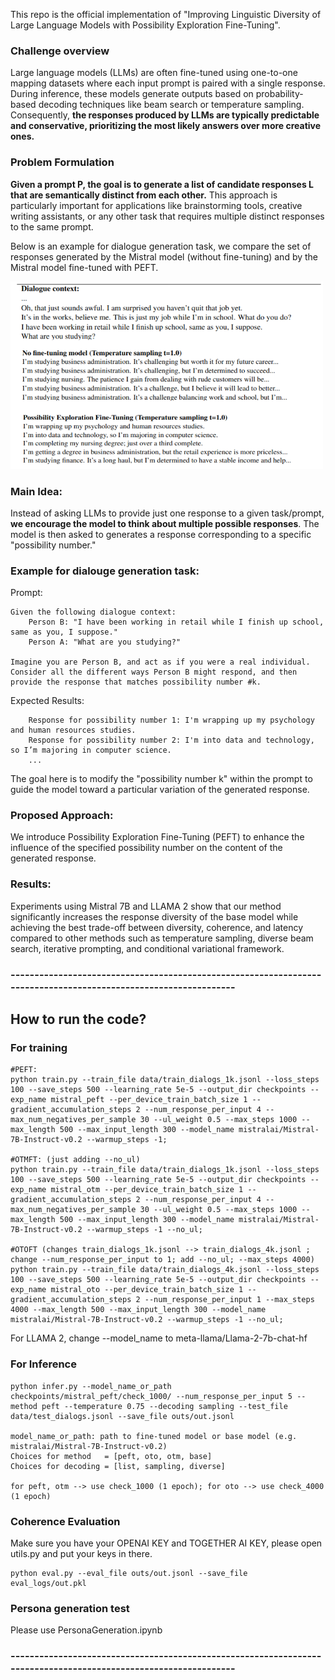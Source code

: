 This repo is the official implementation of "Improving Linguistic Diversity of Large Language Models with Possibility Exploration Fine-Tuning".

### Challenge overview
Large language models (LLMs) are often fine-tuned using one-to-one mapping datasets where each input prompt is paired with a single response. During inference, these models generate outputs based on probability-based decoding techniques like beam search or temperature sampling. Consequently, **the responses produced by LLMs are typically predictable and conservative, prioritizing the most likely answers over more creative ones.**

### Problem Formulation
**Given a prompt P, the goal is to generate a list of candidate responses L that are semantically distinct from each other.** This approach is particularly important for applications like brainstorming tools, creative writing assistants, or any other task that requires multiple distinct responses to the same prompt.

Below is an example for dialogue generation task, we compare the set of responses generated by the Mistral model (without fine-tuning) and by the Mistral model fine-tuned with PEFT.

<img src="example.png" alt="Alt Text" width="500" height="300">

### Main Idea:
Instead of asking LLMs to provide just one response to a given task/prompt, **we encourage the model to think about multiple possible responses**. The model is then asked to generates a response corresponding to a specific "possibility number."

### Example for dialouge generation task:

Prompt:
```
Given the following dialogue context:
    Person B: "I have been working in retail while I finish up school, same as you, I suppose."
    Person A: "What are you studying?"

Imagine you are Person B, and act as if you were a real individual.
Consider all the different ways Person B might respond, and then provide the response that matches possibility number #k.
```
Expected Results:
```
    Response for possibility number 1: I'm wrapping up my psychology and human resources studies.
    Response for possibility number 2: I'm into data and technology, so I’m majoring in computer science.
    ...
```
The goal here is to modify the "possibility number k" within the prompt to guide the model toward a particular variation of the generated response.

### Proposed Approach:
We introduce Possibility Exploration Fine-Tuning (PEFT) to enhance the influence of the specified possibility number on the content of the generated response.

### Results:
Experiments using Mistral 7B and LLAMA 2 show that our method significantly increases the response diversity of the base model while achieving the best trade-off between diversity, coherence, and latency compared to other methods such as temperature sampling, diverse beam search, iterative prompting, and conditional variational framework.

### ----------------------------------------------------------------------------------------------------------------
## How to run the code?

### For training

```
#PEFT:
python train.py --train_file data/train_dialogs_1k.jsonl --loss_steps 100 --save_steps 500 --learning_rate 5e-5 --output_dir checkpoints --exp_name mistral_peft --per_device_train_batch_size 1 --gradient_accumulation_steps 2 --num_response_per_input 4 --max_num_negatives_per_sample 30 --ul_weight 0.5 --max_steps 1000 --max_length 500 --max_input_length 300 --model_name mistralai/Mistral-7B-Instruct-v0.2 --warmup_steps -1;

#OTMFT: (just adding --no_ul)
python train.py --train_file data/train_dialogs_1k.jsonl --loss_steps 100 --save_steps 500 --learning_rate 5e-5 --output_dir checkpoints --exp_name mistral_otm --per_device_train_batch_size 1 --gradient_accumulation_steps 2 --num_response_per_input 4 --max_num_negatives_per_sample 30 --ul_weight 0.5 --max_steps 1000 --max_length 500 --max_input_length 300 --model_name mistralai/Mistral-7B-Instruct-v0.2 --warmup_steps -1 --no_ul;

#OTOFT (changes train_dialogs_1k.jsonl --> train_dialogs_4k.jsonl ; change --num_response_per_input to 1; add --no_ul; --max_steps 4000)
python train.py --train_file data/train_dialogs_4k.jsonl --loss_steps 100 --save_steps 500 --learning_rate 5e-5 --output_dir checkpoints --exp_name mistral_oto --per_device_train_batch_size 1 --gradient_accumulation_steps 2 --num_response_per_input 1 --max_steps 4000 --max_length 500 --max_input_length 300 --model_name mistralai/Mistral-7B-Instruct-v0.2 --warmup_steps -1 --no_ul;
```

For LLAMA 2, change --model_name to meta-llama/Llama-2-7b-chat-hf

### For Inference

```
python infer.py --model_name_or_path checkpoints/mistral_peft/check_1000/ --num_response_per_input 5 --method peft --temperature 0.75 --decoding sampling --test_file data/test_dialogs.jsonl --save_file outs/out.jsonl

model_name_or_path: path to fine-tuned model or base model (e.g. mistralai/Mistral-7B-Instruct-v0.2)
Choices for method   = [peft, oto, otm, base]
Choices for decoding = [list, sampling, diverse]

for peft, otm --> use check_1000 (1 epoch); for oto --> use check_4000 (1 epoch)
```

### Coherence Evaluation
Make sure you have your OPENAI KEY and TOGETHER AI KEY, please open utils.py and put your keys in there.

```
python eval.py --eval_file outs/out.jsonl --save_file eval_logs/out.pkl
```
### Persona generation test

Please use PersonaGeneration.ipynb

### ----------------------------------------------------------------------------------------------------------------
